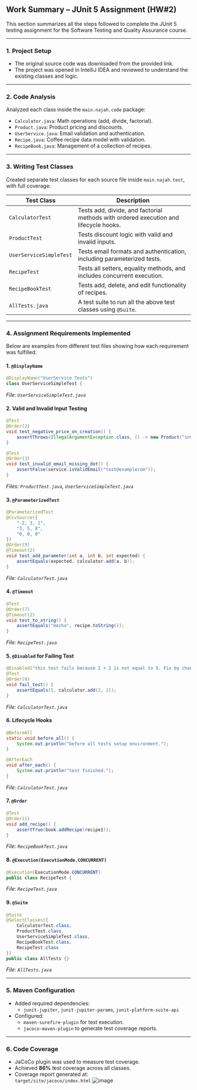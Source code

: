 ##  Work Summary – JUnit 5 Assignment (HW#2)

This section summarizes all the steps followed to complete the JUnit 5 testing assignment for the Software Testing and Quality Assurance course.

---

### 1.  Project Setup
- The original source code was downloaded from the provided link.
- The project was opened in IntelliJ IDEA and reviewed to understand the existing classes and logic.

---

### 2.  Code Analysis
Analyzed each class inside the `main.najah.code` package:
- `Calculator.java`: Math operations (add, divide, factorial).
- `Product.java`: Product pricing and discounts.
- `UserService.java`: Email validation and authentication.
- `Recipe.java`: Coffee recipe data model with validation.
- `RecipeBook.java`: Management of a collection of recipes.

---

### 3.  Writing Test Classes
Created separate test classes for each source file inside `main.najah.test`, with full coverage:

| Test Class | Description |
|------------|-------------|
| `CalculatorTest` | Tests add, divide, and factorial methods with ordered execution and lifecycle hooks. |
| `ProductTest` | Tests discount logic with valid and invalid inputs. |
| `UserServiceSimpleTest` | Tests email formats and authentication, including parameterized tests. |
| `RecipeTest` | Tests all setters, equality methods, and includes concurrent execution. |
| `RecipeBookTest` | Tests add, delete, and edit functionality of recipes. |
| `AllTests.java` | A test suite to run all the above test classes using `@Suite`. |

---

### 4.  Assignment Requirements Implemented

Below are examples from different test files showing how each requirement was fulfilled.

####  1. `@DisplayName`
```java
@DisplayName("UserService Tests")
class UserServiceSimpleTest {
```
 *File: `UserServiceSimpleTest.java`*

####  2. Valid and Invalid Input Testing
```java
@Test
@Order(2)
void test_negative_price_on_creation() {
    assertThrows(IllegalArgumentException.class, () -> new Product("invalid", -100));
}
```
```java
@Test
@Order(3)
void test_invalid_email_missing_dot() {
    assertFalse(service.isValidEmail("test@examplecom"));
}
```
 *Files: `ProductTest.java`, `UserServiceSimpleTest.java`*

####  3. `@ParameterizedTest`
```java
@ParameterizedTest
@CsvSource({
    "-2, 3, 1",
    "3, 5, 8",
    "0, 0, 0"
})
@Order(9)
@Timeout(2)
void test_add_parameter(int a, int b, int expected) {
    assertEquals(expected, calculator.add(a, b));
}
```
 *File: `CalculatorTest.java`*

####  4. `@Timeout`
```java
@Test
@Order(7)
@Timeout(2)
void test_to_string() {
    assertEquals("mocha", recipe.toString());
}
```
 *File: `RecipeTest.java`*

####  5. `@Disabled` for Failing Test
```java
@Disabled("this test fails because 2 + 2 is not equal to 5. Fix by changing the expected value to 4.")
@Test
@Order(8)
void fail_test() {
    assertEquals(5, calculator.add(2, 2));
}
```
 *File: `CalculatorTest.java`*

####  6. Lifecycle Hooks
```java
@BeforeAll
static void before_all() {
    System.out.println("before all tests setup environment.");
}

@AfterEach
void after_each() {
    System.out.println("test finished.");
}
```
 *File: `CalculatorTest.java`*

####  7. `@Order`
```java
@Test
@Order(1)
void add_recipe() {
    assertTrue(book.addRecipe(recipe1));
}
```
 *File: `RecipeBookTest.java`*

####  8. `@Execution(ExecutionMode.CONCURRENT)`
```java
@Execution(ExecutionMode.CONCURRENT)
public class RecipeTest {
```
 *File: `RecipeTest.java`*

####  9. `@Suite`
```java
@Suite
@SelectClasses({
    CalculatorTest.class,
    ProductTest.class,
    UserServiceSimpleTest.class,
    RecipeBookTest.class,
    RecipeTest.class
})
public class AllTests {}
```
 *File: `AllTests.java`*


---

### 5.  Maven Configuration
- Added required dependencies:
  - `junit-jupiter`, `junit-jupiter-params`, `junit-platform-suite-api`
- Configured:
  - `maven-surefire-plugin` for test execution.
  - `jacoco-maven-plugin` to generate test coverage reports.

---

### 6.  Code Coverage
- JaCoCo plugin was used to measure test coverage.
- Achieved **86%** test coverage across all classes.
- Coverage report generated at:  
  `target/site/jacoco/index.html`
![image](https://github.com/user-attachments/assets/e015b02a-fa55-44d3-860e-ea00a3cbe623)


